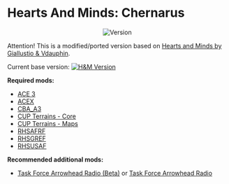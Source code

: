 
# Hearts And Minds: Chernarus
<p align="center">
     <a><img src="https://img.shields.io/badge/Current Version-0.1-red.svg?style=flat-square" alt="Version"></a>
</p>


Attention! This is a modified/ported version based on [Hearts and Minds by Giallustio & Vdauphin](https://github.com/Vdauphin/HeartsAndMinds).

Current base version: <a href="https://github.com/Vdauphin/HeartsAndMinds/releases/tag/1.18"><img src="https://img.shields.io/badge/Version-1.18-blue.svg?style=flat-square" alt="H&M Version"></a>

**Required mods:**
 - [ACE 3](http://steamcommunity.com/sharedfiles/filedetails/?id=463939057)
 - [ACEX](http://steamcommunity.com/sharedfiles/filedetails/?id=708250744)
 - [CBA_A3](http://steamcommunity.com/sharedfiles/filedetails/?id=450814997)
 - [CUP Terrains - Core](http://steamcommunity.com/sharedfiles/filedetails/?id=583496184)
 - [CUP Terrains - Maps](http://steamcommunity.com/sharedfiles/filedetails/?id=583544987)
 - [RHSAFRF](http://steamcommunity.com/sharedfiles/filedetails/?id=843425103)
 - [RHSGREF](http://steamcommunity.com/sharedfiles/filedetails/?id=843593391)
 - [RHSUSAF](http://steamcommunity.com/sharedfiles/filedetails/?id=843577117)

**Recommended additional mods:**
 - [Task Force Arrowhead Radio (Beta)](http://steamcommunity.com/sharedfiles/filedetails/?id=894678801) or [Task Force Arrowhead Radio](http://steamcommunity.com/sharedfiles/filedetails/?id=620019431)
